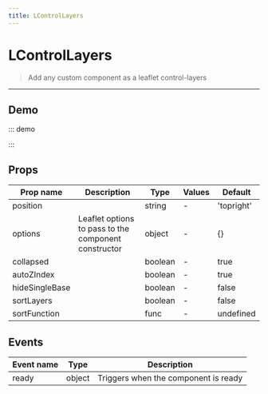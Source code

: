 ```yaml
---
title: LControlLayers
---
```


# LControlLayers

> Add any custom component as a leaflet control-layers

---

## Demo

::: demo
<template>
<l-map style="height: 350px" :zoom="zoom" :center="center">
<l-control-layers position="topright"  ></l-control-layers>
<l-tile-layer
      v-for="tileProvider in tileProviders"
      :key="tileProvider.name"
      :name="tileProvider.name"
      :visible="tileProvider.visible"
      :url="tileProvider.url"
      :attribution="tileProvider.attribution"
      layer-type="base"/>
</l-map>
</template>

<script>
import {LMap, LTileLayer, LControlLayers} from 'wgis.leaflet.vue2';

export default {
  components: {
    LMap,
    LTileLayer,
    LControlLayers
  },
  data () {
    return {
      url: 'https://{s}.tile.openstreetmap.org/{z}/{x}/{y}.png',
      zoom: 8,
      center: [47.313220, -1.319482],
      tileProviders: [
        {
          name: 'OpenStreetMap',
          visible: true,
          attribution:
            '&copy; <a target="_blank" href="http://osm.org/copyright">OpenStreetMap</a> contributors',
          url: 'https://{s}.tile.openstreetmap.org/{z}/{x}/{y}.png',
        },
        {
          name: 'OpenTopoMap',
          visible: false,
          url: 'https://{s}.tile.opentopomap.org/{z}/{x}/{y}.png',
          attribution:
            'Map data: &copy; <a href="http://www.openstreetmap.org/copyright">OpenStreetMap</a>, <a href="http://viewfinderpanoramas.org">SRTM</a> | Map style: &copy; <a href="https://opentopomap.org">OpenTopoMap</a> (<a href="https://creativecommons.org/licenses/by-sa/3.0/">CC-BY-SA</a>)',
        },
      ],
    };
  }
}
</script>

:::

## Props

| Prop name      | Description                                          | Type    | Values | Default    |
| -------------- | ---------------------------------------------------- | ------- | ------ | ---------- |
| position       |                                                      | string  | -      | 'topright' |
| options        | Leaflet options to pass to the component constructor | object  | -      | {}         |
| collapsed      |                                                      | boolean | -      | true       |
| autoZIndex     |                                                      | boolean | -      | true       |
| hideSingleBase |                                                      | boolean | -      | false      |
| sortLayers     |                                                      | boolean | -      | false      |
| sortFunction   |                                                      | func    | -      | undefined  |

## Events

| Event name | Type   | Description                          |
| ---------- | ------ | ------------------------------------ |
| ready      | object | Triggers when the component is ready |
